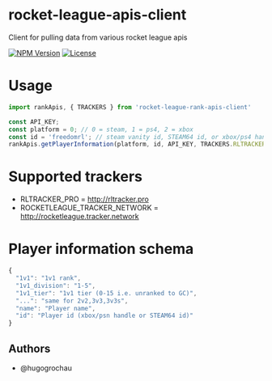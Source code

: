 # rocket-league-apis-client
Client for pulling data from various rocket league apis

[![NPM Version](https://img.shields.io/npm/v/rocket-league-apis-client.svg)](https://www.npmjs.com/package/rocket-league-apis-client)
[![License](https://img.shields.io/github/license/hugogrochau/rocket-league-apis-client.svg)](https://github.com/hugogrochau/rocket-league-apis-client/blob/master/LICENSE)

# Usage
```js
import rankApis, { TRACKERS } from 'rocket-league-rank-apis-client'

const API_KEY;
const platform = 0; // 0 = steam, 1 = ps4, 2 = xbox
const id = 'freedomrl'; // steam vanity id, STEAM64 id, or xbox/ps4 handle
rankApis.getPlayerInformation(platform, id, API_KEY, TRACKERS.RLTRACKER_PRO)
```

# Supported trackers
* RLTRACKER_PRO = http://rltracker.pro
* ROCKETLEAGUE_TRACKER_NETWORK = http://rocketleague.tracker.network

# Player information schema
```js
{
  "1v1": "1v1 rank",
  "1v1_division": "1-5",
  "1v1_tier": "1v1 tier (0-15 i.e. unranked to GC)",
  "...": "same for 2v2,3v3,3v3s",
  "name": "Player name",
  "id": "Player id (xbox/psn handle or STEAM64 id)"
}
```

## Authors
* @hugogrochau
